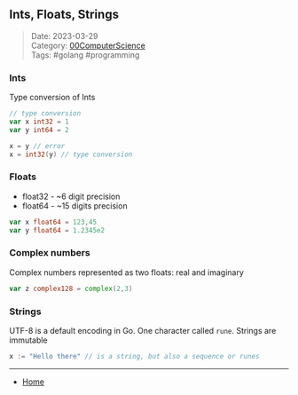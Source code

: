 ## Ints, Floats, Strings
 
>Date: 2023-03-29  
>Category: [00ComputerScience](links/00ComputerScience.md)  
>Tags: #golang #programming  

### Ints
Type conversion of Ints
```go
// type conversion
var x int32 = 1
var y int64 = 2

x = y // error
x = int32(y) // type conversion
```

### Floats
- float32 - ~6 digit precision
- float64 - ~15 digits precision
```go
var x float64 = 123,45
var y float64 = 1.2345e2
```

### Complex numbers
Complex numbers represented as two floats: real and imaginary
```go
var z complex128 = complex(2,3)
```

### Strings
UTF-8 is a default encoding in Go. One character called `rune`.
Strings are immutable
```go
x := "Hello there" // is a string, but also a sequence or runes
```

---
- [Home](https://heartthymes.github.io)
